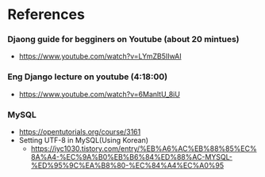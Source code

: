 # References

### Djaong guide for begginers on Youtube (about 20 mintues)

- <https://www.youtube.com/watch?v=LYmZB5IIwAI>

### Eng Django lecture on youtube (4:18:00)

- <https://www.youtube.com/watch?v=6ManltU_8iU>

### MySQL

- <https://opentutorials.org/course/3161>
- Setting UTF-8 in MySQL(Using Korean)
  - <https://iyc1030.tistory.com/entry/%EB%A6%AC%EB%88%85%EC%8A%A4-%EC%9A%B0%EB%B6%84%ED%88%AC-MYSQL-%ED%95%9C%EA%B8%80-%EC%84%A4%EC%A0%95>
